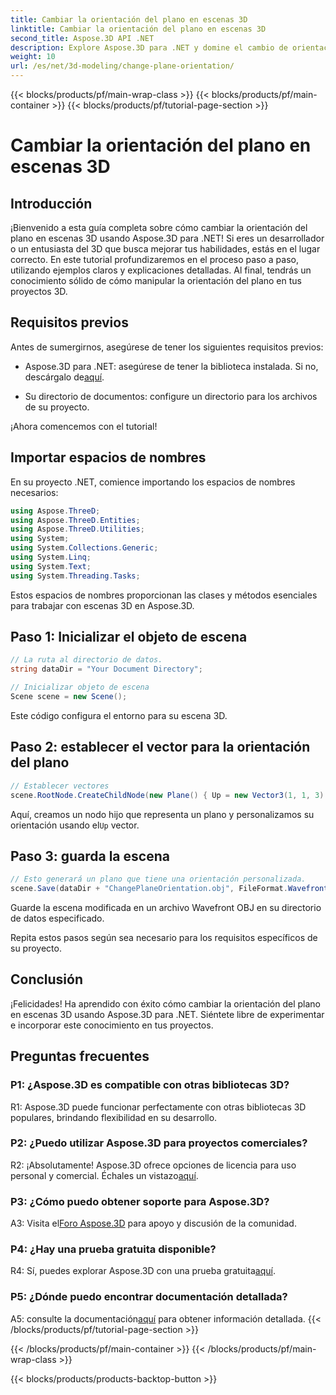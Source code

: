 ```yaml
---
title: Cambiar la orientación del plano en escenas 3D
linktitle: Cambiar la orientación del plano en escenas 3D
second_title: Aspose.3D API .NET
description: Explore Aspose.3D para .NET y domine el cambio de orientación del plano en escenas 3D. Siga nuestra guía paso a paso para una integración perfecta.
weight: 10
url: /es/net/3d-modeling/change-plane-orientation/
---
```


{{< blocks/products/pf/main-wrap-class >}}
{{< blocks/products/pf/main-container >}}
{{< blocks/products/pf/tutorial-page-section >}}

# Cambiar la orientación del plano en escenas 3D

## Introducción

¡Bienvenido a esta guía completa sobre cómo cambiar la orientación del plano en escenas 3D usando Aspose.3D para .NET! Si eres un desarrollador o un entusiasta del 3D que busca mejorar tus habilidades, estás en el lugar correcto. En este tutorial profundizaremos en el proceso paso a paso, utilizando ejemplos claros y explicaciones detalladas. Al final, tendrás un conocimiento sólido de cómo manipular la orientación del plano en tus proyectos 3D.

## Requisitos previos

Antes de sumergirnos, asegúrese de tener los siguientes requisitos previos:

-  Aspose.3D para .NET: asegúrese de tener la biblioteca instalada. Si no, descárgalo de[aquí](https://releases.aspose.com/3d/net/).

- Su directorio de documentos: configure un directorio para los archivos de su proyecto.

¡Ahora comencemos con el tutorial!

## Importar espacios de nombres

En su proyecto .NET, comience importando los espacios de nombres necesarios:

```csharp
using Aspose.ThreeD;
using Aspose.ThreeD.Entities;
using Aspose.ThreeD.Utilities;
using System;
using System.Collections.Generic;
using System.Linq;
using System.Text;
using System.Threading.Tasks;
```

Estos espacios de nombres proporcionan las clases y métodos esenciales para trabajar con escenas 3D en Aspose.3D.

## Paso 1: Inicializar el objeto de escena

```csharp
// La ruta al directorio de datos.
string dataDir = "Your Document Directory";

// Inicializar objeto de escena
Scene scene = new Scene();
```

Este código configura el entorno para su escena 3D.

## Paso 2: establecer el vector para la orientación del plano

```csharp
// Establecer vectores
scene.RootNode.CreateChildNode(new Plane() { Up = new Vector3(1, 1, 3) });
```

 Aquí, creamos un nodo hijo que representa un plano y personalizamos su orientación usando el`Up` vector.

## Paso 3: guarda la escena

```csharp
// Esto generará un plano que tiene una orientación personalizada.
scene.Save(dataDir + "ChangePlaneOrientation.obj", FileFormat.WavefrontOBJ);
```

Guarde la escena modificada en un archivo Wavefront OBJ en su directorio de datos especificado.

Repita estos pasos según sea necesario para los requisitos específicos de su proyecto.

## Conclusión

¡Felicidades! Ha aprendido con éxito cómo cambiar la orientación del plano en escenas 3D usando Aspose.3D para .NET. Siéntete libre de experimentar e incorporar este conocimiento en tus proyectos.

## Preguntas frecuentes

### P1: ¿Aspose.3D es compatible con otras bibliotecas 3D?

R1: Aspose.3D puede funcionar perfectamente con otras bibliotecas 3D populares, brindando flexibilidad en su desarrollo.

### P2: ¿Puedo utilizar Aspose.3D para proyectos comerciales?

 R2: ¡Absolutamente! Aspose.3D ofrece opciones de licencia para uso personal y comercial. Échales un vistazo[aquí](https://purchase.aspose.com/buy).

### P3: ¿Cómo puedo obtener soporte para Aspose.3D?

 A3: Visita el[Foro Aspose.3D](https://forum.aspose.com/c/3d/18) para apoyo y discusión de la comunidad.

### P4: ¿Hay una prueba gratuita disponible?

 R4: Sí, puedes explorar Aspose.3D con una prueba gratuita[aquí](https://releases.aspose.com/).

### P5: ¿Dónde puedo encontrar documentación detallada?

 A5: consulte la documentación[aquí](https://reference.aspose.com/3d/net/) para obtener información detallada.
{{< /blocks/products/pf/tutorial-page-section >}}

{{< /blocks/products/pf/main-container >}}
{{< /blocks/products/pf/main-wrap-class >}}

{{< blocks/products/products-backtop-button >}}
